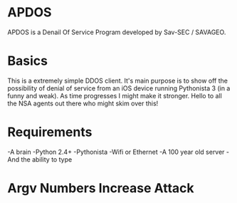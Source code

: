 # APDOS
APDOS is a Denail Of Service Program developed by Sav-SEC / SAVAGEO.

# Basics
This is a extremely simple DDOS client.
It's main purpose is to show off the possibility
of denial of service from an iOS device running
Pythonista 3 (in a funny and weak). As time 
progresses I might make it stronger. Hello to all 
the NSA agents out there who might skim over this!

# Requirements
-A brain
-Python 2.4+
-Pythonista
-Wifi or Ethernet
-A 100 year old server
-And the ability to type

# Argv Numbers Increase Attack
